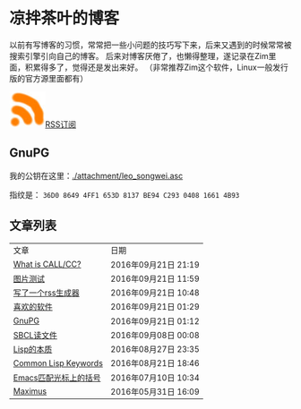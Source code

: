 凉拌茶叶的博客
==============

以前有写博客的习惯，常常把一些小问题的技巧写下来，后来又遇到的时候常常被搜索引擎引向自己的博客。
后来对博客厌倦了，也懒得整理，遂记录在Zim里面，积累得多了，觉得还是发出来好。
（非常推荐Zim这个软件，Linux一般发行版的官方源里面都有）

<a href="https://github.com/leosongwei/blog/raw/master/rss.xml"><img src="./attachment/rss.jpg" />RSS订阅</a>

## GnuPG
我的公钥在这里：[./attachment/leo_songwei.asc](https://raw.githubusercontent.com/leosongwei/blog/master/attachment/leo_songwei.asc)

指纹是：
`36D0 8649 4FF1 653D 8137 BE94 C293 0408 1661 4B93`

文章列表
--------

<table><tbody>
<tr><td>文章</td><td>日期</td></tr>
<tr><td><a href="./00_what_is_call_cc.md">What is CALL/CC?</a></td><td>2016年09月21日 21:19</td></tr>
<tr><td><a href="./图片测试.md">图片测试</a></td><td>2016年09月21日 11:59</td></tr>
<tr><td><a href="./08_rss.md">写了一个rss生成器</a></td><td>2016年09月21日 10:48</td></tr>
<tr><td><a href="./02_favorite_software.md">喜欢的软件</a></td><td>2016年09月21日 01:29</td></tr>
<tr><td><a href="./07_gpg.md">GnuPG</a></td><td>2016年09月21日 01:12</td></tr>
<tr><td><a href="./06_sbcl_reading_file.md">SBCL读文件</a></td><td>2016年09月08日 00:08</td></tr>
<tr><td><a href="./05_essence_of_lisp.md">Lisp的本质</a></td><td>2016年08月27日 23:35</td></tr>
<tr><td><a href="./04_common_lisp_keywords.md">Common Lisp Keywords</a></td><td>2016年08月21日 18:46</td></tr>
<tr><td><a href="./03_emacs_matching_parens_ON_cursor.md">Emacs匹配光标上的括号</a></td><td>2016年07月10日 10:34</td></tr>
<tr><td><a href="./01_maximus.md">Maximus</a></td><td>2016年05月31日 16:09</td></tr>
</tbody></table>